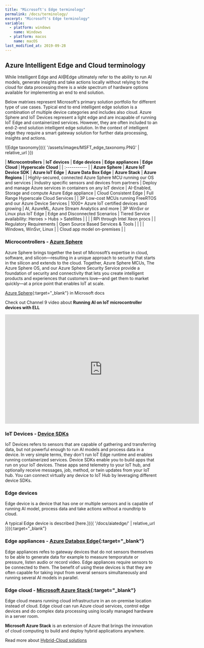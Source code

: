 ```yaml
---
title: "Microsoft's Edge terminology"
permalink: /docs/terminology/
excerpt: "Microsoft's Edge terminology"
variable:
  - platform: windows
    name: Windows
  - platform: macos
    name: macOS
last_modified_at: 2019-09-28
---
```


## Azure Intelligent Edge and Cloud terminology

While Intelligent Edge and AI@Edge ultimately refer to the ability to run AI models, generate insights and take actions locally without relying to the cloud for data processing there is a wide spectrum of hardware options available for implementing an end to end solution. 

Below matrixes represent Microsoft's primary solution portfolio for different type of use cases. Typical end to end intelligent edge solution is a combination of multiple device categories and includes also cloud. Azure Sphere and IoT Devices represent a light edge and are incapable of running IoT Edge and containerized services. However, they are often included to an end-2-end solution intelligent edge solution. In the context of intelligent edge they require a smart gateway solution for further data processing, insights and actions.

![Edge taxonomy]({{ '/assets/images/MSFT_edge_taxonomy.PNG' | relative_url }})

| **Microcontrollers** | **IoT devices** | **Edge devices** | **Edge appliances** | **Edge Cloud** | **Hyperscale Cloud** |
| :----------- |
| **Azure Sphere** | **Azure IoT Device SDK** | **Azure IoT Edge** | **Azure Data Box Edge** | **Azure Stack** | **Azure Regions** |
| Highly-secured, connected Azure Sphere MCU running our OS and services | Industry specific sensors and devices from partners | Deploy and manage Azure services in containers on any IoT device | AI-Enabled, Storage and compute Azure Edge appliance | Cloud Consistent Edge | Full Range Hyperscale Cloud Services |
| 3P Low-cost MCUs running FreeRTOS and our Azure Device Services | 1000+ Azure IoT certified devices and growing | AI, AzureML, Azure Stream Analytics and more | 3P WinSvr or Linux plus IoT Edge | Edge and Disconnected Scenarios | Tiered Service availability: Heroes > Hubs > Satellites |
|  |  | RPi through Intel Xeon procs | | Regulatory Requirements | Open Source Based Services & Tools |
|  |  | Windows, WinSvr, Linux | | Cloud app model on-premises | |

### Microcontrollers - [Azure Sphere](https://azure.microsoft.com/en-us/services/azure-sphere/)
Azure Sphere brings together the best of Microsoft’s expertise in cloud, software, and silicon—resulting in a unique approach to security that starts in the silicon and extends to the cloud. Together, Azure Sphere MCUs, The Azure Sphere OS, and our Azure Sphere Security Service provide a foundation of security and connectivity that lets you create intelligent products and experiences that customers love—and get them to market quickly—at a price point that enables IoT at scale.

[Azure Sphere](https://docs.microsoft.com/en-us/azure-sphere/){:target="_blank"} in Microsoft docs

Check out Channel 9 video about **Running AI on IoT microcontroller devices with ELL**
<iframe src="https://channel9.msdn.com/Shows/Internet-of-Things-Show/Running-AI-on-IoT-microcontroller-devices-with-ELL/player" width="640" height="360" allowFullScreen frameBorder="0" title="Running AI on IoT microcontroller devices with ELL - Microsoft Channel 9 Video"></iframe>

### IoT Devices - [Device SDKs](https://docs.microsoft.com/en-us/azure/iot-hub/iot-hub-devguide-sdks)

IoT Devices refers to sensors that are capable of gathering and transferring data, but not powerful enough to run AI models and process data in a device. In very simple terms, they don't run IoT Edge runtime and enables running containerized services. Device SDKs enable you to build apps that run on your IoT devices. These apps send telemetry to your IoT hub, and optionally receive messages, job, method, or twin updates from your IoT hub. You can connect virtually any device to IoT Hub by leveraging different device SDKs.

### Edge devices

Edge device is a device that has one or multiple sensors and is capable of running AI model, process data and take actions without a roundtrip to cloud.

A typical Edge device is described [here.]({{ '/docs/aiatedge/' | relative_url }}){:target="_blank"}

### Edge appliances - [Azure Databox Edge](https://docs.microsoft.com/en-us/azure/databox-online/data-box-edge-overview){:target="_blank"}

Edge appliances refes to gateway devices that do not sensors themselves to be able to generate data for example to measure temporatute or pressure, listen audio or record video. Edge appliances require sensors to be connected to them. The benefit of using these devices is that they are often capable for taking input from several sensors simultaneously and running several AI models in parallel.

### Edge cloud - [Microsoft Azure Stack](https://azure.microsoft.com/en-us/overview/azure-stack/){:target="_blank"}

Edge cloud means running cloud infrastructure in an on-premise location instead of cloud. Edge cloud can run Azure cloud services, control edge devices and do complex data processing using locally managed hardware in a server room.

**Microsoft Azure Stack** is an extension of Azure that brings the innovation of cloud computing to build and deploy hybrid applications anywhere. 

Read more about [Hybrid-Cloud solutions](https://azure.microsoft.com/en-us/solutions/hybrid-cloud-app/)
